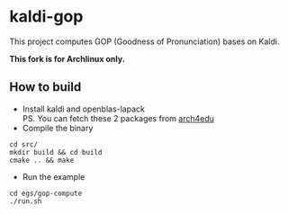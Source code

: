 # kaldi-gop
This project computes GOP (Goodness of Pronunciation) bases on Kaldi.

__This fork is for Archlinux only.__

## How to build
* Install kaldi and openblas-lapack  
PS. You can fetch these 2 packages from [arch4edu](https://github.com/arch4edu/arch4edu)
* Compile the binary
```
cd src/
mkdir build && cd build
cmake .. && make
```
* Run the example
```
cd egs/gop-compute
./run.sh
```
